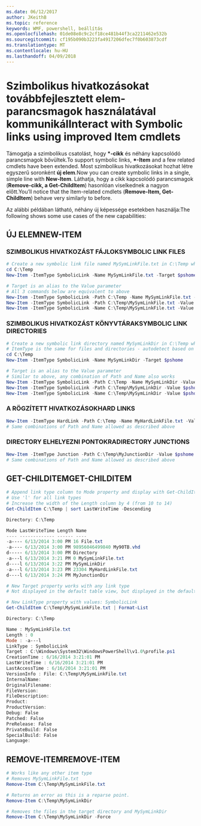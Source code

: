 ```yaml
---
ms.date: 06/12/2017
author: JKeithB
ms.topic: reference
keywords: WMF, powershell, beállítás
ms.openlocfilehash: 01de08e8c9c2cf18ce481b44f3ca2211462e532b
ms.sourcegitcommit: cf195b090b3223fa4917206dfec7f0b603873cdf
ms.translationtype: MT
ms.contentlocale: hu-HU
ms.lasthandoff: 04/09/2018
---
```

# <a name="interact-with-symbolic-links-using-improved-item-cmdlets"></a><span data-ttu-id="0e624-102">Szimbolikus hivatkozásokat továbbfejlesztett elem-parancsmagok használatával kommunikál</span><span class="sxs-lookup"><span data-stu-id="0e624-102">Interact with Symbolic links using improved Item cmdlets</span></span>

<span data-ttu-id="0e624-103">Támogatja a szimbolikus csatolást, hogy  **\*-cikk** és néhány kapcsolódó parancsmagok bővültek.</span><span class="sxs-lookup"><span data-stu-id="0e624-103">To support symbolic links, **\*-Item** and a few related cmdlets have been extended.</span></span> <span data-ttu-id="0e624-104">Most szimbolikus hivatkozásokat hozhat létre egyszerű soronként **új elem**.</span><span class="sxs-lookup"><span data-stu-id="0e624-104">Now you can create symbolic links in a single, simple line with **New-Item**.</span></span> <span data-ttu-id="0e624-105">Láthatja, hogy a cikk kapcsolódó parancsmagok (**Remove-cikk, a Get-ChildItem**) hasonlóan viselkednek a nagyon előtt.</span><span class="sxs-lookup"><span data-stu-id="0e624-105">You’ll notice that the Item-related cmdlets (**Remove-Item, Get-ChildItem**) behave very similarly to before.</span></span>

<span data-ttu-id="0e624-106">Az alábbi példában látható, néhány új képessége esetekben használja:</span><span class="sxs-lookup"><span data-stu-id="0e624-106">The following shows some use cases of the new capabilities:</span></span>

## <a name="new-item"></a><span data-ttu-id="0e624-107">ÚJ ELEM</span><span class="sxs-lookup"><span data-stu-id="0e624-107">NEW-ITEM</span></span>

### <a name="symbolic-link-files"></a><span data-ttu-id="0e624-108">SZIMBOLIKUS HIVATKOZÁST FÁJLOK</span><span class="sxs-lookup"><span data-stu-id="0e624-108">SYMBOLIC LINK FILES</span></span>

```powershell
# Create a new symbolic link file named MySymLinkFile.txt in C:\Temp which links to $pshome\profile.ps1
cd C:\Temp
New-Item -ItemType SymbolicLink -Name MySymLinkFile.txt -Target $pshome\profile.ps1

# Target is an alias to the Value parameter
# All 3 commands below are equivalent to above
New-Item -ItemType SymbolicLink -Path C:\Temp -Name MySymLinkFile.txt -Value $pshome\profile.ps1
New-Item -ItemType SymbolicLink -Path C:\Temp\MySymLinkFile.txt -Value $pshome\profile.ps1
New-Item -ItemType SymbolicLink -Name C:\Temp\MySymLinkFile.txt -Value $pshome\profile.ps1
```

### <a name="symbolic-link-directories"></a><span data-ttu-id="0e624-109">SZIMBOLIKUS HIVATKOZÁST KÖNYVTÁRAK</span><span class="sxs-lookup"><span data-stu-id="0e624-109">SYMBOLIC LINK DIRECTORIES</span></span>

```powershell
# Create a new symbolic link directory named MySymLinkDir in C:\Temp which links to the $pshome folder
# ItemType is the same for files and directories - autodetect based on specified target
cd C:\Temp
New-Item -ItemType SymbolicLink -Name MySymLinkDir -Target $pshome

# Target is an alias to the Value parameter
# Similar to above, any combination of Path and Name also works
New-Item -ItemType SymbolicLink -Path C:\Temp -Name MySymLinkDir -Value $pshome
New-Item -ItemType SymbolicLink -Path C:\Temp\MySymLinkDir -Value $pshome
New-Item -ItemType SymbolicLink -Name C:\Temp\MySymLinkDir -Value $pshome
```

### <a name="hard-links"></a><span data-ttu-id="0e624-110">A RÖGZÍTETT HIVATKOZÁSOK</span><span class="sxs-lookup"><span data-stu-id="0e624-110">HARD LINKS</span></span>

```powershell
New-Item -ItemType HardLink -Path C:\Temp -Name MyHardLinkFile.txt -Value $pshome\profile.ps1
# Same combinations of Path and Name allowed as described above
```

### <a name="directory-junctions"></a><span data-ttu-id="0e624-111">DIRECTORY ELHELYEZNI PONTOKRA</span><span class="sxs-lookup"><span data-stu-id="0e624-111">DIRECTORY JUNCTIONS</span></span>

```powershell
New-Item -ItemType Junction -Path C:\Temp\MyJunctionDir -Value $pshome
# Same combinations of Path and Name allowed as described above
```

## <a name="get-childitem"></a><span data-ttu-id="0e624-112">GET-CHILDITEM</span><span class="sxs-lookup"><span data-stu-id="0e624-112">GET-CHILDITEM</span></span>

```powershell
# Append link type column to Mode property and display with Get-ChildItem
# Use 'l' for all link types
# Increase the width of the Length column by 4 (from 10 to 14)
Get-ChildItem C:\Temp | sort LastWriteTime -Descending

Directory: C:\Temp

Mode LastWriteTime Length Name
---- ------------- ------ ----
-a---- 6/13/2014 3:00 PM 16 File.txt
-a---- 6/13/2014 3:00 PM 98956046499840 My90TB.vhd
d----- 6/13/2014 3:00 PM Directory
-a---l 6/13/2014 3:21 PM 0 MySymLinkFile.txt
d----l 6/13/2014 3:22 PM MySymLinkDir
-a---l 6/13/2014 3:23 PM 23304 MyHardLinkFile.txt
d----l 6/13/2014 3:24 PM MyJunctionDir

# New Target property works with any link type
# Not displayed in the default table view, but displayed in the default list view

# New LinkType property with values: SymbolicLink
Get-ChildItem C:\Temp\MySymLinkFile.txt | Format-List

Directory: C:\Temp

Name : MySymLinkFile.txt
Length : 0
Mode : -a---l
LinkType : SymbolicLink
Target : C:\Windows\System32\WindowsPowerShell\v1.0\profile.ps1
CreationTime : 6/16/2014 3:21:01 PM
LastWriteTime : 6/16/2014 3:21:01 PM
LastAccessTime : 6/16/2014 3:21:01 PM
VersionInfo : File: C:\Temp\MySymLinkFile.txt
InternalName:
OriginalFilename:
FileVersion:
FileDescription:
Product:
ProductVersion:
Debug: False
Patched: False
PreRelease: False
PrivateBuild: False
SpecialBuild: False
Language:
```

## <a name="remove-item"></a><span data-ttu-id="0e624-113">REMOVE-ITEM</span><span class="sxs-lookup"><span data-stu-id="0e624-113">REMOVE-ITEM</span></span>

```powershell
# Works like any other item type
# Removes MySymLinkFile.txt
Remove-Item C:\Temp\MySymLinkFile.txt

# Returns an error as this is a reparse point.
Remove-Item C:\Temp\MySymLinkDir

# Removes the files in the target directory and MySymLinkDir
Remove-Item C:\Temp\MySymLinkDir -Force
```